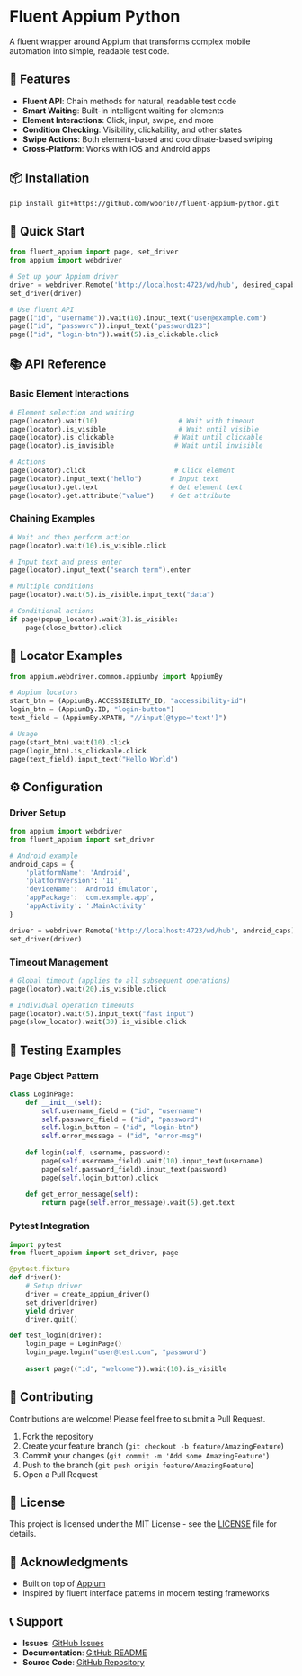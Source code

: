 # Fluent Appium Python

A fluent wrapper around Appium that transforms complex mobile automation into simple, readable test code.

## 🚀 Features

- **Fluent API**: Chain methods for natural, readable test code
- **Smart Waiting**: Built-in intelligent waiting for elements
- **Element Interactions**: Click, input, swipe, and more
- **Condition Checking**: Visibility, clickability, and other states
- **Swipe Actions**: Both element-based and coordinate-based swiping
- **Cross-Platform**: Works with iOS and Android apps

## 📦 Installation

```bash
pip install git+https://github.com/woori07/fluent-appium-python.git
```

## 🎯 Quick Start

```python
from fluent_appium import page, set_driver
from appium import webdriver

# Set up your Appium driver
driver = webdriver.Remote('http://localhost:4723/wd/hub', desired_capabilities)
set_driver(driver)

# Use fluent API
page(("id", "username")).wait(10).input_text("user@example.com")
page(("id", "password")).input_text("password123")
page(("id", "login-btn")).wait(5).is_clickable.click
```

## 📚 API Reference

### Basic Element Interactions

```python
# Element selection and waiting
page(locator).wait(10)                    # Wait with timeout
page(locator).is_visible                  # Wait until visible
page(locator).is_clickable               # Wait until clickable
page(locator).is_invisible               # Wait until invisible

# Actions
page(locator).click                      # Click element
page(locator).input_text("hello")       # Input text
page(locator).get.text                  # Get element text
page(locator).get.attribute("value")    # Get attribute
```

### Chaining Examples

```python
# Wait and then perform action
page(locator).wait(10).is_visible.click

# Input text and press enter
page(locator).input_text("search term").enter

# Multiple conditions
page(locator).wait(5).is_visible.input_text("data")

# Conditional actions
if page(popup_locator).wait(3).is_visible:
    page(close_button).click
```


## 🔧 Locator Examples

```python
from appium.webdriver.common.appiumby import AppiumBy

# Appium locators
start_btn = (AppiumBy.ACCESSIBILITY_ID, "accessibility-id")
login_btn = (AppiumBy.ID, "login-button")
text_field = (AppiumBy.XPATH, "//input[@type='text']")

# Usage
page(start_btn).wait(10).click
page(login_btn).is_clickable.click
page(text_field).input_text("Hello World")
```

## ⚙️ Configuration

### Driver Setup

```python
from appium import webdriver
from fluent_appium import set_driver

# Android example
android_caps = {
    'platformName': 'Android',
    'platformVersion': '11',
    'deviceName': 'Android Emulator',
    'appPackage': 'com.example.app',
    'appActivity': '.MainActivity'
}

driver = webdriver.Remote('http://localhost:4723/wd/hub', android_caps)
set_driver(driver)
```

### Timeout Management

```python
# Global timeout (applies to all subsequent operations)
page(locator).wait(20).is_visible.click

# Individual operation timeouts
page(locator).wait(5).input_text("fast input")
page(slow_locator).wait(30).is_visible.click
```

## 🧪 Testing Examples

### Page Object Pattern

```python
class LoginPage:
    def __init__(self):
        self.username_field = ("id", "username")
        self.password_field = ("id", "password") 
        self.login_button = ("id", "login-btn")
        self.error_message = ("id", "error-msg")
    
    def login(self, username, password):
        page(self.username_field).wait(10).input_text(username)
        page(self.password_field).input_text(password)
        page(self.login_button).click
        
    def get_error_message(self):
        return page(self.error_message).wait(5).get.text
```

### Pytest Integration

```python
import pytest
from fluent_appium import set_driver, page

@pytest.fixture
def driver():
    # Setup driver
    driver = create_appium_driver()
    set_driver(driver)
    yield driver
    driver.quit()

def test_login(driver):
    login_page = LoginPage()
    login_page.login("user@test.com", "password")
    
    assert page(("id", "welcome")).wait(10).is_visible
```

## 🤝 Contributing

Contributions are welcome! Please feel free to submit a Pull Request.

1. Fork the repository
2. Create your feature branch (`git checkout -b feature/AmazingFeature`)
3. Commit your changes (`git commit -m 'Add some AmazingFeature'`)
4. Push to the branch (`git push origin feature/AmazingFeature`)
5. Open a Pull Request

## 📝 License

This project is licensed under the MIT License - see the [LICENSE](LICENSE) file for details.

## 🙏 Acknowledgments

- Built on top of [Appium](https://appium.io/)
- Inspired by fluent interface patterns in modern testing frameworks

## 📞 Support

- **Issues**: [GitHub Issues](https://github.com/woori07/fluent-appium-python/issues)
- **Documentation**: [GitHub README](https://github.com/woori07/fluent-appium-python#readme)
- **Source Code**: [GitHub Repository](https://github.com/woori07/fluent-appium-python)